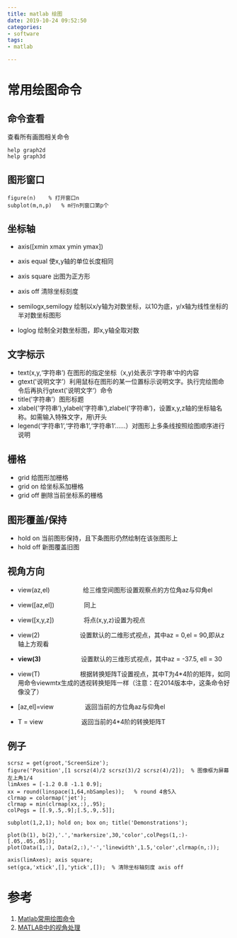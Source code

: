 ```yaml
---
title: matlab 绘图
date: 2019-10-24 09:52:50
categories:
- software
tags:
- matlab

---
```

# 常用绘图命令
## 命令查看
查看所有画图相关命令

    help graph2d
    help graph3d
## 图形窗口
    figure(n)    % 打开窗口n
    subplot(m,n,p)   % m行n列窗口第p个
## 坐标轴
- axis([xmin xmax ymin ymax])

- axis equal 使x,y轴的单位长度相同

- axis square 出图为正方形

- axis off 清除坐标刻度

- semilogx,semilogy 绘制以x/y轴为对数坐标，以10为底，y/x轴为线性坐标的半对数坐标图形

- loglog 绘制全对数坐标图，即x,y轴全取对数   
## 文字标示
- text(x,y,‘字符串’) 在图形的指定坐标（x,y)处表示’字符串’中的内容
- gtext('说明文字’）利用鼠标在图形的某一位置标示说明文字。执行完绘图命令后再执行gtext('说明文字‘）命令
- title('字符串’）图形标题
- xlabel('字符串‘),ylabel(‘字符串’),zlabel('字符串’)，设置x,y,z轴的坐标轴名称。如需输入特殊文字，用\开头
- legend(‘字符串1’,‘字符串1’,‘字符串1’……）对图形上多条线按照绘图顺序进行说明 
## 栅格
- grid 给图形加栅格
- grid on 给坐标系加栅格
- grid off 删除当前坐标系的栅格
## 图形覆盖/保持
- hold on 当前图形保持，且下条图形仍然绘制在该张图形上
- hold off 新图覆盖旧图 
## 视角方向

- view(az,el)                   给三维空间图形设置观察点的方位角az与仰角el

- view([az,el])                 同上

- view([x,y,z])                 将点(x,y,z)设置为视点

- view(2)                       设置默认的二维形式视点，其中az = 0,el = 90,即从z轴上方观看

- **view(3)**                       设置默认的三维形式视点，其中az = -37.5, ell = 30

- view(T)                       根据转换矩阵T设置视点，其中T为4*4阶的矩阵，如同用命令viewmtx生成的透视转换矩阵一样（注意：在2014版本中，这条命令好像没了）

- [az,el]=view                  返回当前的方位角az与仰角el

- T = view                      返回当前的4*4阶的转换矩阵T
## 例子

    scrsz = get(groot,'ScreenSize');
    figure('Position',[1 scrsz(4)/2 scrsz(3)/2 scrsz(4)/2]);  % 图像框为屏幕左上角1/4
    limAxes = [-1.2 0.8 -1.1 0.9];
    xx = round(linspace(1,64,nbSamples));   % round 4舍5入
    clrmap = colormap('jet');
    clrmap = min(clrmap(xx,:),.95);
    colPegs = [[.9,.5,.9];[.5,.9,.5]];

    subplot(1,2,1); hold on; box on; title('Demonstrations');
    
    plot(b(1), b(2),'.','markersize',30,'color',colPegs(1,:)-[.05,.05,.05]);
    plot(Data(1,:), Data(2,:),'-','linewidth',1.5,'color',clrmap(n,:));
    
    axis(limAxes); axis square; 
    set(gca,'xtick',[],'ytick',[]);  % 清除坐标轴刻度 axis off



# 参考
1. [Matlab常用绘图命令](https://blog.csdn.net/weixin_38452468/article/details/90171772)
2. [MATLAB中的视角处理](https://blog.csdn.net/seamanj/article/details/35790359)     